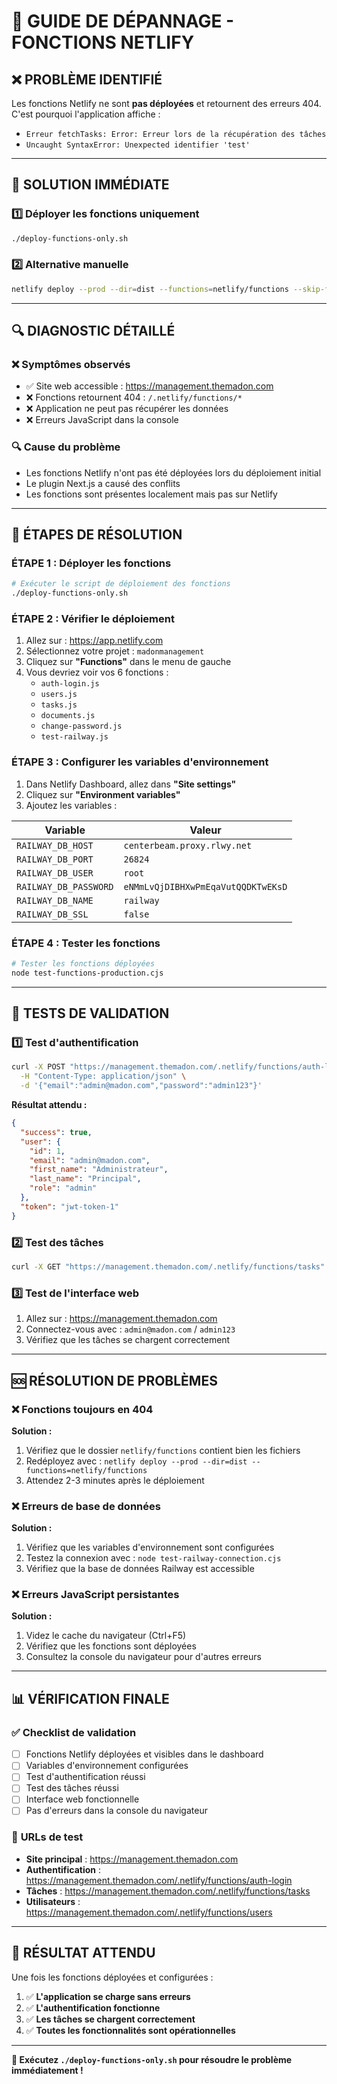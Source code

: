 # 🔧 GUIDE DE DÉPANNAGE - FONCTIONS NETLIFY

## ❌ **PROBLÈME IDENTIFIÉ**

Les fonctions Netlify ne sont **pas déployées** et retournent des erreurs 404. C'est pourquoi l'application affiche :
- `Erreur fetchTasks: Error: Erreur lors de la récupération des tâches`
- `Uncaught SyntaxError: Unexpected identifier 'test'`

---

## 🎯 **SOLUTION IMMÉDIATE**

### 1️⃣ **Déployer les fonctions uniquement**
```bash
./deploy-functions-only.sh
```

### 2️⃣ **Alternative manuelle**
```bash
netlify deploy --prod --dir=dist --functions=netlify/functions --skip-functions-cache
```

---

## 🔍 **DIAGNOSTIC DÉTAILLÉ**

### ❌ **Symptômes observés**
- ✅ Site web accessible : https://management.themadon.com
- ❌ Fonctions retournent 404 : `/.netlify/functions/*`
- ❌ Application ne peut pas récupérer les données
- ❌ Erreurs JavaScript dans la console

### 🔍 **Cause du problème**
- Les fonctions Netlify n'ont pas été déployées lors du déploiement initial
- Le plugin Next.js a causé des conflits
- Les fonctions sont présentes localement mais pas sur Netlify

---

## 🚀 **ÉTAPES DE RÉSOLUTION**

### **ÉTAPE 1 : Déployer les fonctions**
```bash
# Exécuter le script de déploiement des fonctions
./deploy-functions-only.sh
```

### **ÉTAPE 2 : Vérifier le déploiement**
1. Allez sur : https://app.netlify.com
2. Sélectionnez votre projet : `madonmanagement`
3. Cliquez sur **"Functions"** dans le menu de gauche
4. Vous devriez voir vos 6 fonctions :
   - `auth-login.js`
   - `users.js`
   - `tasks.js`
   - `documents.js`
   - `change-password.js`
   - `test-railway.js`

### **ÉTAPE 3 : Configurer les variables d'environnement**
1. Dans Netlify Dashboard, allez dans **"Site settings"**
2. Cliquez sur **"Environment variables"**
3. Ajoutez les variables :

| Variable | Valeur |
|----------|--------|
| `RAILWAY_DB_HOST` | `centerbeam.proxy.rlwy.net` |
| `RAILWAY_DB_PORT` | `26824` |
| `RAILWAY_DB_USER` | `root` |
| `RAILWAY_DB_PASSWORD` | `eNMmLvQjDIBHXwPmEqaVutQQDKTwEKsD` |
| `RAILWAY_DB_NAME` | `railway` |
| `RAILWAY_DB_SSL` | `false` |

### **ÉTAPE 4 : Tester les fonctions**
```bash
# Tester les fonctions déployées
node test-functions-production.cjs
```

---

## 🧪 **TESTS DE VALIDATION**

### 1️⃣ **Test d'authentification**
```bash
curl -X POST "https://management.themadon.com/.netlify/functions/auth-login" \
  -H "Content-Type: application/json" \
  -d '{"email":"admin@madon.com","password":"admin123"}'
```

**Résultat attendu :**
```json
{
  "success": true,
  "user": {
    "id": 1,
    "email": "admin@madon.com",
    "first_name": "Administrateur",
    "last_name": "Principal",
    "role": "admin"
  },
  "token": "jwt-token-1"
}
```

### 2️⃣ **Test des tâches**
```bash
curl -X GET "https://management.themadon.com/.netlify/functions/tasks"
```

### 3️⃣ **Test de l'interface web**
1. Allez sur : https://management.themadon.com
2. Connectez-vous avec : `admin@madon.com` / `admin123`
3. Vérifiez que les tâches se chargent correctement

---

## 🆘 **RÉSOLUTION DE PROBLÈMES**

### ❌ **Fonctions toujours en 404**
**Solution :**
1. Vérifiez que le dossier `netlify/functions` contient bien les fichiers
2. Redéployez avec : `netlify deploy --prod --dir=dist --functions=netlify/functions`
3. Attendez 2-3 minutes après le déploiement

### ❌ **Erreurs de base de données**
**Solution :**
1. Vérifiez que les variables d'environnement sont configurées
2. Testez la connexion avec : `node test-railway-connection.cjs`
3. Vérifiez que la base de données Railway est accessible

### ❌ **Erreurs JavaScript persistantes**
**Solution :**
1. Videz le cache du navigateur (Ctrl+F5)
2. Vérifiez que les fonctions sont déployées
3. Consultez la console du navigateur pour d'autres erreurs

---

## 📊 **VÉRIFICATION FINALE**

### ✅ **Checklist de validation**
- [ ] Fonctions Netlify déployées et visibles dans le dashboard
- [ ] Variables d'environnement configurées
- [ ] Test d'authentification réussi
- [ ] Test des tâches réussi
- [ ] Interface web fonctionnelle
- [ ] Pas d'erreurs dans la console du navigateur

### 🎯 **URLs de test**
- **Site principal** : https://management.themadon.com
- **Authentification** : https://management.themadon.com/.netlify/functions/auth-login
- **Tâches** : https://management.themadon.com/.netlify/functions/tasks
- **Utilisateurs** : https://management.themadon.com/.netlify/functions/users

---

## 🎉 **RÉSULTAT ATTENDU**

Une fois les fonctions déployées et configurées :

1. ✅ **L'application se charge sans erreurs**
2. ✅ **L'authentification fonctionne**
3. ✅ **Les tâches se chargent correctement**
4. ✅ **Toutes les fonctionnalités sont opérationnelles**

---

**🚀 Exécutez `./deploy-functions-only.sh` pour résoudre le problème immédiatement !**
